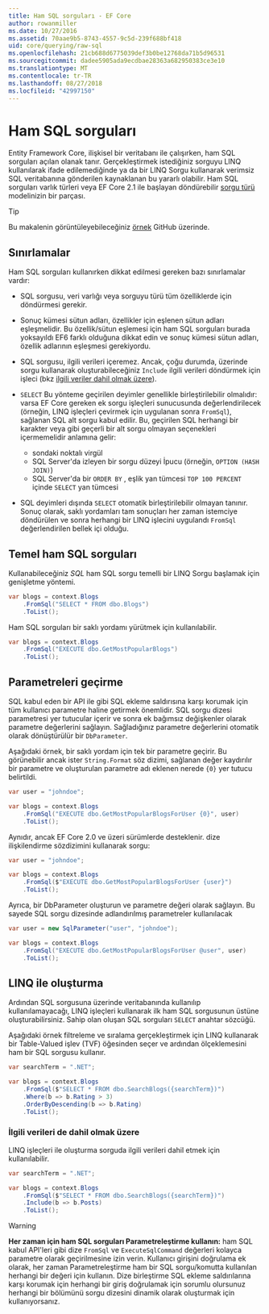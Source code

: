 ```yaml
---
title: Ham SQL sorguları - EF Core
author: rowanmiller
ms.date: 10/27/2016
ms.assetid: 70aae9b5-8743-4557-9c5d-239f688bf418
uid: core/querying/raw-sql
ms.openlocfilehash: 21cb688d6775039def3b0be12768da71b5d96531
ms.sourcegitcommit: dadee5905ada9ecdbae28363a682950383ce3e10
ms.translationtype: MT
ms.contentlocale: tr-TR
ms.lasthandoff: 08/27/2018
ms.locfileid: "42997150"
---
```

# <a name="raw-sql-queries"></a>Ham SQL sorguları

Entity Framework Core, ilişkisel bir veritabanı ile çalışırken, ham SQL sorguları açılan olanak tanır. Gerçekleştirmek istediğiniz sorguyu LINQ kullanılarak ifade edilemediğinde ya da bir LINQ Sorgu kullanarak verimsiz SQL veritabanına gönderilen kaynaklanan bu yararlı olabilir. Ham SQL sorguları varlık türleri veya EF Core 2.1 ile başlayan döndürebilir [sorgu türü](xref:core/modeling/query-types) modelinizin bir parçası.

> [!TIP]  
> Bu makalenin görüntüleyebileceğiniz [örnek](https://github.com/aspnet/EntityFramework.Docs/tree/master/samples/core/Querying) GitHub üzerinde.

## <a name="limitations"></a>Sınırlamalar

Ham SQL sorguları kullanırken dikkat edilmesi gereken bazı sınırlamalar vardır:

* SQL sorgusu, veri varlığı veya sorguyu türü tüm özelliklerde için döndürmesi gerekir.

* Sonuç kümesi sütun adları, özellikler için eşlenen sütun adları eşleşmelidir. Bu özellik/sütun eşlemesi için ham SQL sorguları burada yoksayıldı EF6 farklı olduğuna dikkat edin ve sonuç kümesi sütun adları, özellik adlarının eşleşmesi gerekiyordu.

* SQL sorgusu, ilgili verileri içeremez. Ancak, çoğu durumda, üzerinde sorgu kullanarak oluşturabileceğiniz `Include` ilgili verileri döndürmek için işleci (bkz [ilgili veriler dahil olmak üzere](#including-related-data)).

* `SELECT` Bu yönteme geçirilen deyimler genellikle birleştirilebilir olmalıdır: varsa EF Core gereken ek sorgu işleçleri sunucusunda değerlendirilecek (örneğin, LINQ işleçleri çevirmek için uygulanan sonra `FromSql`), sağlanan SQL alt sorgu kabul edilir. Bu, geçirilen SQL herhangi bir karakter veya gibi geçerli bir alt sorgu olmayan seçenekleri içermemelidir anlamına gelir:
  * sondaki noktalı virgül
  * SQL Server'da izleyen bir sorgu düzeyi İpucu (örneğin, `OPTION (HASH JOIN)`)
  * SQL Server'da bir `ORDER BY` , eşlik yan tümcesi `TOP 100 PERCENT` içinde `SELECT` yan tümcesi

* SQL deyimleri dışında `SELECT` otomatik birleştirilebilir olmayan tanınır. Sonuç olarak, saklı yordamları tam sonuçları her zaman istemciye döndürülen ve sonra herhangi bir LINQ işlecini uygulandı `FromSql` değerlendirilen bellek içi olduğu.

## <a name="basic-raw-sql-queries"></a>Temel ham SQL sorguları

Kullanabileceğiniz *SQL* ham SQL sorgu temelli bir LINQ Sorgu başlamak için genişletme yöntemi.

<!-- [!code-csharp[Main](samples/core/Querying/Querying/RawSQL/Sample.cs)] -->
``` csharp
var blogs = context.Blogs
    .FromSql("SELECT * FROM dbo.Blogs")
    .ToList();
```

Ham SQL sorguları bir saklı yordamı yürütmek için kullanılabilir.

<!-- [!code-csharp[Main](samples/core/Querying/Querying/RawSQL/Sample.cs)] -->
``` csharp
var blogs = context.Blogs
    .FromSql("EXECUTE dbo.GetMostPopularBlogs")
    .ToList();
```

## <a name="passing-parameters"></a>Parametreleri geçirme

SQL kabul eden bir API ile gibi SQL ekleme saldırısına karşı korumak için tüm kullanıcı parametre haline getirmek önemlidir. SQL sorgu dizesi parametresi yer tutucular içerir ve sonra ek bağımsız değişkenler olarak parametre değerlerini sağlayın. Sağladığınız parametre değerlerini otomatik olarak dönüştürülür bir `DbParameter`.

Aşağıdaki örnek, bir saklı yordam için tek bir parametre geçirir. Bu görünebilir ancak ister `String.Format` söz dizimi, sağlanan değer kaydırılır bir parametre ve oluşturulan parametre adı eklenen nerede `{0}` yer tutucu belirtildi.

<!-- [!code-csharp[Main](samples/core/Querying/Querying/RawSQL/Sample.cs)] -->
``` csharp
var user = "johndoe";

var blogs = context.Blogs
    .FromSql("EXECUTE dbo.GetMostPopularBlogsForUser {0}", user)
    .ToList();
```

Aynıdır, ancak EF Core 2.0 ve üzeri sürümlerde desteklenir. dize ilişkilendirme sözdizimini kullanarak sorgu:

<!-- [!code-csharp[Main](samples/core/Querying/Querying/RawSQL/Sample.cs)] -->
``` csharp
var user = "johndoe";

var blogs = context.Blogs
    .FromSql($"EXECUTE dbo.GetMostPopularBlogsForUser {user}")
    .ToList();
```

Ayrıca, bir DbParameter oluşturun ve parametre değeri olarak sağlayın. Bu sayede SQL sorgu dizesinde adlandırılmış parametreler kullanılacak

<!-- [!code-csharp[Main](samples/core/Querying/Querying/RawSQL/Sample.cs)] -->
``` csharp
var user = new SqlParameter("user", "johndoe");

var blogs = context.Blogs
    .FromSql("EXECUTE dbo.GetMostPopularBlogsForUser @user", user)
    .ToList();
```

## <a name="composing-with-linq"></a>LINQ ile oluşturma

Ardından SQL sorgusuna üzerinde veritabanında kullanılıp kullanılamayacağı, LINQ işleçleri kullanarak ilk ham SQL sorgusunun üstüne oluşturabilirsiniz. Sahip olan oluşan SQL sorguları `SELECT` anahtar sözcüğü.

Aşağıdaki örnek filtreleme ve sıralama gerçekleştirmek için LINQ kullanarak bir Table-Valued işlev (TVF) öğesinden seçer ve ardından ölçeklemesini ham bir SQL sorgusu kullanır.

<!-- [!code-csharp[Main](samples/core/Querying/Querying/RawSQL/Sample.cs)] -->
``` csharp
var searchTerm = ".NET";

var blogs = context.Blogs
    .FromSql($"SELECT * FROM dbo.SearchBlogs({searchTerm})")
    .Where(b => b.Rating > 3)
    .OrderByDescending(b => b.Rating)
    .ToList();
```

### <a name="including-related-data"></a>İlgili verileri de dahil olmak üzere

LINQ işleçleri ile oluşturma sorguda ilgili verileri dahil etmek için kullanılabilir.

<!-- [!code-csharp[Main](samples/core/Querying/Querying/RawSQL/Sample.cs)] -->
``` csharp
var searchTerm = ".NET";

var blogs = context.Blogs
    .FromSql($"SELECT * FROM dbo.SearchBlogs({searchTerm})")
    .Include(b => b.Posts)
    .ToList();
```

> [!WARNING]  
> **Her zaman için ham SQL sorguları Parametreleştirme kullanın:** ham SQL kabul API'leri gibi dize `FromSql` ve `ExecuteSqlCommand` değerleri kolayca parametre olarak geçirilmesine izin verin. Kullanıcı girişini doğrulama ek olarak, her zaman Parametreleştirme ham bir SQL sorgu/komutta kullanılan herhangi bir değeri için kullanın. Dize birleştirme SQL ekleme saldırılarına karşı korumak için herhangi bir giriş doğrulamak için sorumlu olursunuz herhangi bir bölümünü sorgu dizesini dinamik olarak oluşturmak için kullanıyorsanız.
